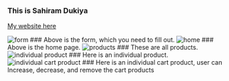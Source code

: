 ### This is Sahiram Dukiya

[My website here](https://myshophere.netlify.app/)

<img src="form.jpg" alt="form"/>
### Above is the form, which you need to fill out.

<img src="home.jpg" alt="home"/>
### Above is the home page.

<img src="products.jpg" alt="products"/>
### These are all products.

<img src="individual_product.jpg" alt="individual product"/>
### Here is an individual product.

<img src="individual_cart_product.jpg" alt="individual cart product"/>
### Here is an individual cart product, user can Increase, decrease, and remove the cart products
